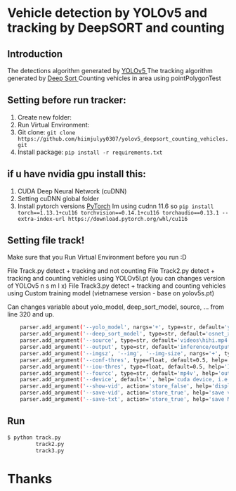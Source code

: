 # Vehicle detection by YOLOv5 and tracking by DeepSORT and counting

## Introduction

The detections algorithm generated by [YOLOv5 ](https://github.com/ultralytics/yolov5)
The tracking algorithm generated by [Deep Sort ](https://github.com/ZQPei/deep_sort_pytorch)
Counting vehicles in area using pointPolygonTest

## Setting before run tracker:

1. Create new folder:
2. Run Virtual Environment:
3. Git clone:
`git clone https://github.com/hiimjulyy0307/yolov5_deepsort_counting_vehicles.git`
4. Install package:
`pip install -r requirements.txt`

## if u have nvidia gpu install this:

1. CUDA Deep Neural Network (cuDNN)
2. Setting cuDNN global folder
3. Install pytorch versions [PyTorch](https://pytorch.org/get-started/previous-versions/)
Im using cudnn 11.6 so 
`pip install torch==1.13.1+cu116 torchvision==0.14.1+cu116 torchaudio==0.13.1 --extra-index-url https://download.pytorch.org/whl/cu116`

## Setting file track!
Make sure that you Run Virtual Environment before you run :D

File Track.py detect + tracking and not counting 
File Track2.py detect + tracking and counting vehicles using YOLOv5l.pt (you can changes version of YOLOv5 n s m l x)
File Track3.py detect + tracking and counting vehicles using Custom training model (vietnamese version - base on yolov5s.pt)

Can changes variable about yolo_model, deep_sort_model, source, ... from line 320 and up.
```bash
    parser.add_argument('--yolo_model', nargs='+', type=str, default='yolov5l.pt', help='model.pt path(s)')
    parser.add_argument('--deep_sort_model', type=str, default='osnet_x0_25')
    parser.add_argument('--source', type=str, default='videos\hihi.mp4', help='source')  # file/folder, 0 for webcam
    parser.add_argument('--output', type=str, default='inference/output', help='output folder')  # output folder
    parser.add_argument('--imgsz', '--img', '--img-size', nargs='+', type=int, default=[640], help='inference size h,w')
    parser.add_argument('--conf-thres', type=float, default=0.5, help='object confidence threshold')
    parser.add_argument('--iou-thres', type=float, default=0.5, help='IOU threshold for NMS')
    parser.add_argument('--fourcc', type=str, default='mp4v', help='output video codec (verify ffmpeg support)')
    parser.add_argument('--device', default='', help='cuda device, i.e. 0 or 0,1,2,3 or cpu') 
    parser.add_argument('--show-vid', action='store_false', help='display tracking video results')
    parser.add_argument('--save-vid', action='store_true', help='save video tracking results')
    parser.add_argument('--save-txt', action='store_true', help='save MOT compliant results to *.txt')
```
## Run 
```bash
$ python track.py 
         track2.py
         track3.py                 

```

# Thanks
